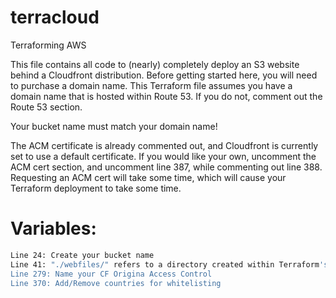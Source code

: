 # terracloud
Terraforming AWS

This file contains all code to (nearly) completely deploy an S3 website behind a Cloudfront distribution. Before getting started here, you will need to purchase a domain name. This Terraform file assumes you have a domain name that is hosted within Route 53. If you do not, comment out the Route 53 section.

Your bucket name must match your domain name!

The ACM certificate is already commented out, and Cloudfront is currently set to use a default certificate. If you would like your own, uncomment the ACM cert section, and uncomment line 387, while commenting out line 388. Requesting an ACM cert will take some time, which will cause your Terraform deployment to take some time.

# Variables:
   ```bash
Line 24: Create your bucket name
Line 41: "./webfiles/" refers to a directory created within Terraform's working directory, you must create this directory yourself and add your website content within here. "webfiles" dir can have any name, it does not matter.
Line 279: Name your CF Origina Access Control
Line 370: Add/Remove countries for whitelisting
